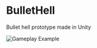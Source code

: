 # BulletHell
 
Bullet hell prototype made in Unity

![Gameplay Example](https://i.imgur.com/MJNlGSO.gif)

